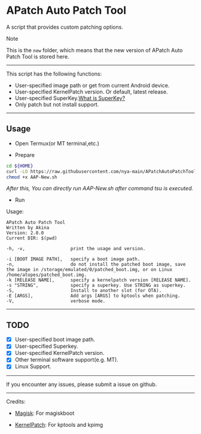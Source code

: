 # APatch Auto Patch Tool

A script that provides custom patching options.
> [!NOTE]
> This is the `new` folder, which means that the new version of APatch Auto Patch Tool is stored here.

---

This script has the following functions:

- User-specified image path or get from current Android device.  
- User-specified KernelPatch version. Or default, latest release.  
- User-specified SuperKey.[What is SuperKey?](https://apatch.top/faq.html#what-is-superkey) 
- Only patch but not install support.

---

## Usage

- Open Termux(or MT terminal,etc.)

- Prepare

```bash
cd ${HOME}
curl -LO https://raw.githubusercontent.com/nya-main/APatchAutoPatchTool/main/new/AAP-New.sh
chmod +x AAP-New.sh
```

*After this, You can directly run AAP-New.sh after command tsu is executed.*

- Run

Usage:
```text
APatch Auto Patch Tool
Written by Akina
Version: 2.0.0
Current DIR: $(pwd)

-h, -v,                 print the usage and version.

-i [BOOT IMAGE PATH],   specify a boot image path.
-n,                     do not install the patched boot image, save the image in /storage/emulated/0/patched_boot.img, or on Linux /home/atopes/patched_boot.img.
-k [RELEASE NAME],      specify a kernelpatch version [RELEASE NAME].
-s "STRING",            specify a superkey. Use STRING as superkey.
-S,                     Install to another slot (for OTA).
-E [ARGS],              Add args [ARGS] to kptools when patching.
-V,                     verbose mode.
```

---

## TODO

- [x] User-specified boot image path.  
- [x] User-specified Superkey.  
- [x] User-specified KernelPatch version.  
- [x] Other terminal software support(e.g. MT).  
- [x] Linux Support.  

---

If you encounter any issues, please submit a issue on github.

---

Credits:

- [Magisk](https://github.com/topjohnwu/magisk): For magiskboot

- [KernelPatch](https://github.com/bmax121/KernelPatch): For kptools and kpimg

